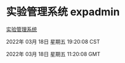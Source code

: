 # 实验管理系统 expadmin
[实验管理系统](http://59.174.26.31:56808/expadmin-782313d2-e1b1-4ea7-932e-3a55e6a1a4d0/)

2022年 03月 18日 星期五 19:20:08 CST

2022年 03月 18日 星期五 11:20:08 GMT
